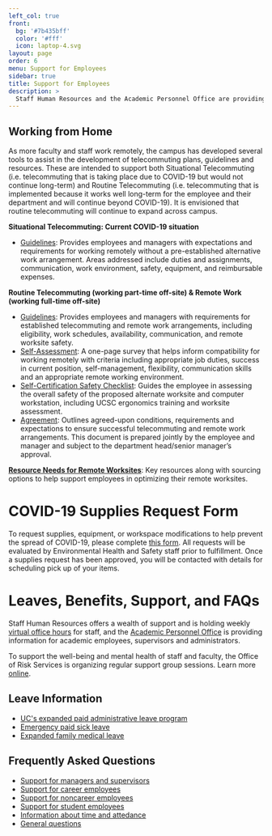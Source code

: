 ```yaml
---
left_col: true
front:
  bg: '#7b435bff'
  color: '#fff'
  icon: laptop-4.svg
layout: page
order: 6
menu: Support for Employees
sidebar: true
title: Support for Employees
description: >
  Staff Human Resources and the Academic Personnel Office are providing assistance and resources for employees.
---
```


## Working from Home
As more faculty and staff work remotely, the campus has developed several tools to assist in the development of telecommuting plans, guidelines and resources.  These are intended to support both Situational Telecommuting (i.e. telecommuting that is taking place due to COVID-19 but would not continue long-term) and Routine Telecommuting (i.e. telecommuting that is implemented because it works well long-term for the employee and their department and will continue beyond COVID-19). It is envisioned that routine telecommuting will continue to expand across campus.

**Situational Telecommuting: Current COVID-19 situation**

* [Guidelines](https://docs.google.com/document/d/1dP-mcv60FGNcjSEyamLLfHzwbnmlAC_2PBVWq5YMLUI/edit?usp=sharing): Provides employees and managers with expectations and requirements for working remotely without a pre-established alternative work arrangement. Areas addressed include duties and assignments, communication, work environment, safety, equipment, and reimbursable expenses.

**Routine Telecommuting (working part-time off-site) & Remote Work (working full-time off-site)**

* [Guidelines](https://docs.google.com/document/d/1u-h6PHLHMpvnc1uqiXlj8eAKJYR8AOTioXg8HyHGzyk/edit?usp=sharing): Provides employees and managers with requirements for established telecommuting and remote work arrangements, including eligibility, work schedules, availability, communication, and remote worksite safety.  
* [Self-Assessment](https://docs.google.com/document/d/1qiLqZ0KLklsaGiVKqy0YXCuCzdZ4hca2Blre3RyP2mM/edit?usp=sharing): A one-page survey that helps inform compatibility for working remotely with criteria including appropriate job duties, success in current position, self-management, flexibility, communication skills and an appropriate remote working environment.
* [Self-Certification Safety Checklist](https://docs.google.com/document/d/1pfsz68_xsnUSMbh3Zt7gx-csf_RQClMurSDUlz8c6ZY/edit?usp=sharing): Guides the employee in assessing the overall safety of the proposed alternate worksite and computer workstation, including UCSC ergonomics training and worksite assessment.
* [Agreement](https://docs.google.com/document/d/1e9OqEX5YivEKeDX-Zo9S78wMpkPHxf4V6ZzetKkEVw0/edit?usp=sharing): Outlines agreed-upon conditions, requirements and expectations to ensure successful telecommuting and remote work arrangements. This document is prepared jointly by the employee and manager and subject to the department head/senior manager’s approval.
 
[**Resource Needs for Remote Worksites**](https://docs.google.com/document/d/1z-lo4XFQoaCfpx5ul7K1iU9mXbeGT8iMq2OpKKF_TQI/edit?usp=sharing): Key resources along with sourcing options to help support employees in optimizing their remote worksites.   
 
 
 



# COVID-19 Supplies Request Form

To request supplies, equipment, or workspace modifications to help prevent the spread of COVID-19, please complete [this form](https://docs.google.com/forms/d/e/1FAIpQLSfZWheLtmc7GOAeEz4qh8Dl_mT9v6FaJlYNOSzQdCEJAJe1WQ/viewform).  All requests will be evaluated by Environmental Health and Safety staff prior to fulfillment. Once a supplies request has been approved, you will be contacted with details for scheduling pick up of your items.

# Leaves, Benefits, Support, and FAQs

Staff Human Resources offers a wealth of support and is holding weekly [virtual office hours](https://shr.ucsc.edu/covid-19-resources/index.html#new%3Avirtualofficehours) for staff, and the [Academic Personnel Office](https://apo.ucsc.edu/covid-19/index.html) is providing information for academic employees, supervisors and administrators.

To support the well-being and mental health of staff and faculty, the Office of Risk Services is organizing regular support group sessions. Learn more [online](https://risk.ucsc.edu/employee-wellness/covid-19-wellness-resources/index.html).


## Leave Information

* [UC's expanded paid administrative leave program](https://shr.ucsc.edu/covid-19-resources/index.html#ucexpandedpaidadministrativeleave)
* [Emergency paid sick leave](https://shr.ucsc.edu/covid-19-resources/index.html#emergencypaidsickleave)
* [Expanded family medical leave](https://shr.ucsc.edu/covid-19-resources/index.html#expandedfamilymedicalleave)

## Frequently Asked Questions
* [Support for managers and supervisors](https://shr.ucsc.edu/covid-19-resources/index.html#questionsformanagerssupervisors)
* [Support for career employees](https://shr.ucsc.edu/covid-19-resources/index.html#questionsforcareeremployees)
* [Support for noncareer employees](https://shr.ucsc.edu/covid-19-resources/index.html#questionsfornon-careeremployeescontractbyagreementlimitedopenrecruitmentandnon-recruitmentpositions)
* [Support for student employees](https://shr.ucsc.edu/covid-19-resources/index.html#questionsforstudentemployees)
* [Information about time and attedance](https://shr.ucsc.edu/covid-19-resources/index.html#questionsabouttimeandattendance)
* [General questions](https://shr.ucsc.edu/covid-19-resources/index.html#generalquestions)

